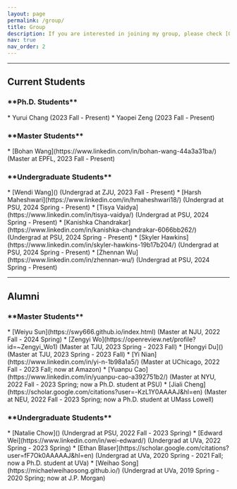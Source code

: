 ```yaml
---
layout: page
permalink: /group/
title: Group
description: If you are interested in joining my group, please check [Open Position](/position).
nav: true
nav_order: 2
---
```


<hr>
<h2 text-align="left"> Current Students </h2>

<h3> **Ph.D. Students** </h3>
* Yurui Chang (2023 Fall - Present)
* Yaopei Zeng (2023 Fall - Present)

<h3> **Master Students** </h3>
* [Bohan Wang](https://www.linkedin.com/in/bohan-wang-44a3a31ba/) (Master at EPFL, 2023 Fall - Present)

<h3> **Undergraduate Students** </h3>
* [Wendi Wang]() (Undergrad at ZJU, 2023 Fall - Present)
* [Harsh Maheshwari](https://www.linkedin.com/in/hmaheshwari18/) (Undergrad at PSU, 2024 Spring - Present)
* [Tisya Vaidya](https://www.linkedin.com/in/tisya-vaidya/) (Undergrad at PSU, 2024 Spring - Present)
* [Kanishka Chandrakar](https://www.linkedin.com/in/kanishka-chandrakar-6066bb262/) (Undergrad at PSU, 2024 Spring - Present)
* [Skyler Hawkins](https://www.linkedin.com/in/skyler-hawkins-19b17b204/) (Undergrad at PSU, 2024 Spring - Present)
* [Zhennan Wu](https://www.linkedin.com/in/zhennan-wu/) (Undergrad at PSU, 2024 Spring - Present)

<hr>
<h2 text-align="left"> Alumni </h2>

<h3> **Master Students** </h3>
* [Weiyu Sun](https://swy666.github.io/index.html) (Master at NJU, 2022 Fall - 2024 Spring)
* [Zengyi Wo](https://openreview.net/profile?id=~Zengyi_Wo1) (Master at TJU, 2023 Spring - 2023 Fall)
* [Hongyi Du]() (Master at TJU, 2023 Spring - 2023 Fall)
* [Yi Nian](https://www.linkedin.com/in/yi-n-1b98a1a5/) (Master at UChicago, 2022 Fall - 2023 Fall; now at Amazon)
* [Yuanpu Cao](https://www.linkedin.com/in/yuanpu-cao-a392751b2/) (Master at NYU, 2022 Fall - 2023 Spring; now a Ph.D. student at PSU)
* [Jiali Cheng](https://scholar.google.com/citations?user=-KzL1Y0AAAAJ&hl=en) (Master at NEU, 2022 Fall - 2023 Spring; now a Ph.D. student at UMass Lowell)

<h3> **Undergraduate Students** </h3>
* [Natalie Chow]() (Undergrad at PSU, 2022 Fall - 2023 Spring)
* [Edward Wei](https://www.linkedin.com/in/wei-edward/) (Undergrad at UVa, 2022 Spring - 2023 Spring)
* [Ethan Blaser](https://scholar.google.com/citations?user=fF7Ok0AAAAAJ&hl=en) (Undergrad at UVa, 2020 Spring - 2021 Fall; now a Ph.D. student at UVa)
* [Weihao Song](https://michaelweihaosong.github.io/) (Undergrad at UVa, 2019 Spring - 2020 Spring; now at J.P. Morgan)
